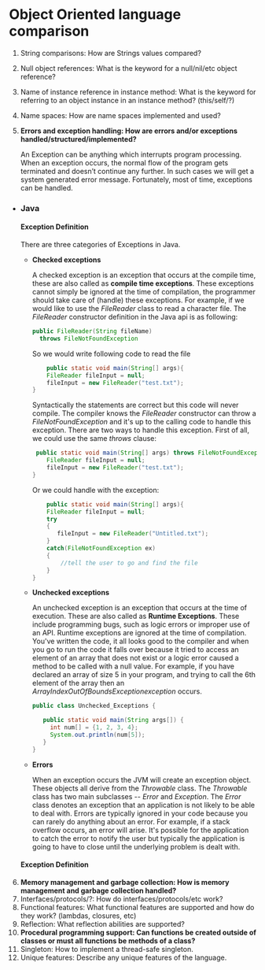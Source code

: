 # Object Oriented language comparison
1. String comparisons: How are Strings values compared?
2. Null object references: What is the keyword for a null/nil/etc object reference?
3. Name of instance reference in instance method: What is the keyword for referring to an object instance in an instance method? (this/self/?)
4. Name spaces: How are name spaces implemented and used?
5. **Errors and exception handling: How are errors and/or exceptions handled/structured/implemented?**

   An Exception can be anything which interrupts program processing. When an exception occurs, the normal flow of the program gets terminated and doesn’t continue any further. In such cases we will get a system generated error message. Fortunately, most of time, exceptions can be handled.
   
* ### Java
  
  #### Exception Definition
  There are three categories of Exceptions in Java. 
  * **Checked exceptions**
    
    A checked exception is an exception that occurs at the compile time, these are also called as **compile time exceptions**. These exceptions cannot simply be ignored at the time of compilation, the programmer should take care of (handle) these exceptions.
    For example, if we would like to use the _FileReader_ class to read a character file. The _FileReader_ constructor definition in the Java api is as following:
    ```Java
    public FileReader(String fileName)
      throws FileNotFoundException
    ```
    So we would write following code to read the file
    ```Java
        public static void main(String[] args){
        FileReader fileInput = null;
        fileInput = new FileReader("test.txt");
    }
    ```
    Syntactically the statements are correct but this code will never compile. The compiler knows the _FileReader_ constructor can throw a _FileNotFoundException_ and it's up to the calling code to handle this exception. There are two ways to handle this exception. First of all, we could use the same _throws_ clause:
    ```Java
     public static void main(String[] args) throws FileNotFoundException{
        FileReader fileInput = null;
        fileInput = new FileReader("test.txt");
    }
    ```
    Or we could handle with the exception:
    ```Java
        public static void main(String[] args){
        FileReader fileInput = null;
        try
        {
           fileInput = new FileReader("Untitled.txt");
        }
        catch(FileNotFoundException ex)
        {
            //tell the user to go and find the file
        }
    }
    ```
    
  * **Unchecked exceptions**
    
    An unchecked exception is an exception that occurs at the time of execution. These are also called as **Runtime Exceptions**. These include programming bugs, such as logic errors or improper use of an API. Runtime exceptions are ignored at the time of compilation.
    You've written the code, it all looks good to the compiler and when you go to run the code it falls over because it tried to access an element of an array that does not exist or a logic error caused a method to be called with a null value. For example, if you have declared an array of size 5 in your program, and trying to call the 6th element of the array then an _ArrayIndexOutOfBoundsExceptionexception_ occurs.
    ```Java
    public class Unchecked_Exceptions {
    
       public static void main(String args[]) {
         int num[] = {1, 2, 3, 4};
         System.out.println(num[5]);
       }
    }
    ```

  * **Errors**
  
    When an exception occurs the JVM will create an exception object. These objects all derive from the _Throwable_ class. The _Throwable_ class has two main subclasses -- _Error_ and _Exception_. The _Error_ class denotes an exception that an application is not likely to be able to deal with. 
    Errors are typically ignored in your code because you can rarely do anything about an error. For example, if a stack overflow occurs, an error will arise. It's possible for the application to catch the error to notify the user but typically the application is going to have to close until the underlying problem is dealt with.
  
  #### Exception Definition




6. **Memory management and garbage collection: How is memory management and garbage collection handled?**
7. Interfaces/protocols/?: How do interfaces/protocols/etc work?
8. Functional features: What functional features are supported and how do they work? (lambdas, closures, etc)
9. Reflection: What reflection abilities are supported?
10. **Procedural programming support: Can functions be created outside of classes or must all functions be methods of a class?**
11. Singleton: How to implement a thread-safe singleton.
12. Unique features: Describe any unique features of the language.


